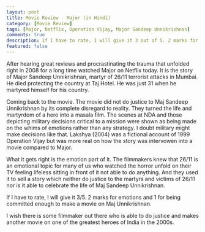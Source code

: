 ```yaml
---
layout: post
title: Movie Review - Major (in Hindi)
category: [Movie Review]
tags: [Major, Netflix, Operation Vijay, Major Sandeep Unnikrishnan]
comments: true
description: If I have to rate, I will give it 3 out of 5. 2 marks for emotions and 1 for being committed enough to make a movie on Maj Unnikrishnan.
featured: false
---
```


After hearing great reviews and procrastinating the trauma that unfolded right in 2008 for a long time watched Major on Netflix today. It is the story of Major Sandeep Unnikrishnan, martyr of 26/11 terrorist attacks in Mumbai. He died protecting the country at Taj Hotel. He was just 31 when he martyred himself for his country.

Coming back to the movie. The movie did not do justice to Maj Sandeep Unnikrishnan by its complete disregard to reality. They turned the life and martyrdom of a hero into a masala film. The scenes at NDA and those depicting military decisions critical to a mission were shown as being made on the whims of emotions rather than any strategy. I doubt military might make decisions like that. Lakshya (2004) was a fictional account of 1999 Operation Vijay but was more real on how the story was intervowen into a movie compared to Major. 

What it gets right is the emotion part of it. The filmmakers knew that 26/11 is an emotional topic for many of us who watched the horror unfold on their TV feeling lifeless sitting in front of it not able to do anything. And they used it to sell a story which neither do justice to the martyrs and victims of 26/11 nor is it able to celebrate the life of Maj Sandeep Unnikrishnan. 

If I have to rate, I will give it 3/5. 2 marks for emotions and 1 for being committed enough to make a movie on Maj Unnikrishnan. 

I wish there is some filmmaker out there who is able to do justice and makes another movie on one of the greatest heroes of India in the 2000s.